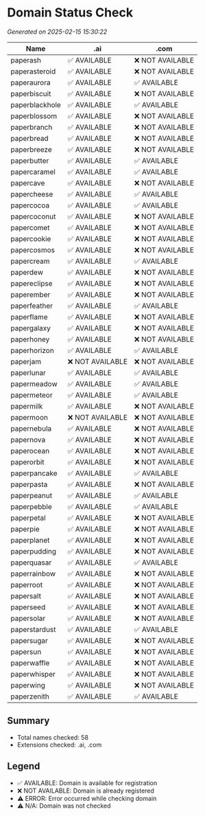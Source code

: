 # Domain Status Check

*Generated on 2025-02-15 15:30:22*

| Name | .ai | .com |
|---|---|---|
| paperash | ✅ AVAILABLE | ❌ NOT AVAILABLE |
| paperasteroid | ✅ AVAILABLE | ❌ NOT AVAILABLE |
| paperaurora | ✅ AVAILABLE | ✅ AVAILABLE |
| paperbiscuit | ✅ AVAILABLE | ❌ NOT AVAILABLE |
| paperblackhole | ✅ AVAILABLE | ✅ AVAILABLE |
| paperblossom | ✅ AVAILABLE | ❌ NOT AVAILABLE |
| paperbranch | ✅ AVAILABLE | ❌ NOT AVAILABLE |
| paperbread | ✅ AVAILABLE | ❌ NOT AVAILABLE |
| paperbreeze | ✅ AVAILABLE | ❌ NOT AVAILABLE |
| paperbutter | ✅ AVAILABLE | ✅ AVAILABLE |
| papercaramel | ✅ AVAILABLE | ✅ AVAILABLE |
| papercave | ✅ AVAILABLE | ❌ NOT AVAILABLE |
| papercheese | ✅ AVAILABLE | ✅ AVAILABLE |
| papercocoa | ✅ AVAILABLE | ✅ AVAILABLE |
| papercoconut | ✅ AVAILABLE | ❌ NOT AVAILABLE |
| papercomet | ✅ AVAILABLE | ❌ NOT AVAILABLE |
| papercookie | ✅ AVAILABLE | ❌ NOT AVAILABLE |
| papercosmos | ✅ AVAILABLE | ❌ NOT AVAILABLE |
| papercream | ✅ AVAILABLE | ✅ AVAILABLE |
| paperdew | ✅ AVAILABLE | ❌ NOT AVAILABLE |
| papereclipse | ✅ AVAILABLE | ❌ NOT AVAILABLE |
| paperember | ✅ AVAILABLE | ❌ NOT AVAILABLE |
| paperfeather | ✅ AVAILABLE | ✅ AVAILABLE |
| paperflame | ✅ AVAILABLE | ❌ NOT AVAILABLE |
| papergalaxy | ✅ AVAILABLE | ❌ NOT AVAILABLE |
| paperhoney | ✅ AVAILABLE | ❌ NOT AVAILABLE |
| paperhorizon | ✅ AVAILABLE | ✅ AVAILABLE |
| paperjam | ❌ NOT AVAILABLE | ❌ NOT AVAILABLE |
| paperlunar | ✅ AVAILABLE | ✅ AVAILABLE |
| papermeadow | ✅ AVAILABLE | ✅ AVAILABLE |
| papermeteor | ✅ AVAILABLE | ✅ AVAILABLE |
| papermilk | ✅ AVAILABLE | ❌ NOT AVAILABLE |
| papermoon | ❌ NOT AVAILABLE | ❌ NOT AVAILABLE |
| papernebula | ✅ AVAILABLE | ❌ NOT AVAILABLE |
| papernova | ✅ AVAILABLE | ❌ NOT AVAILABLE |
| paperocean | ✅ AVAILABLE | ❌ NOT AVAILABLE |
| paperorbit | ✅ AVAILABLE | ❌ NOT AVAILABLE |
| paperpancake | ✅ AVAILABLE | ✅ AVAILABLE |
| paperpasta | ✅ AVAILABLE | ❌ NOT AVAILABLE |
| paperpeanut | ✅ AVAILABLE | ✅ AVAILABLE |
| paperpebble | ✅ AVAILABLE | ✅ AVAILABLE |
| paperpetal | ✅ AVAILABLE | ❌ NOT AVAILABLE |
| paperpie | ✅ AVAILABLE | ❌ NOT AVAILABLE |
| paperplanet | ✅ AVAILABLE | ❌ NOT AVAILABLE |
| paperpudding | ✅ AVAILABLE | ❌ NOT AVAILABLE |
| paperquasar | ✅ AVAILABLE | ✅ AVAILABLE |
| paperrainbow | ✅ AVAILABLE | ❌ NOT AVAILABLE |
| paperroot | ✅ AVAILABLE | ❌ NOT AVAILABLE |
| papersalt | ✅ AVAILABLE | ❌ NOT AVAILABLE |
| paperseed | ✅ AVAILABLE | ❌ NOT AVAILABLE |
| papersolar | ✅ AVAILABLE | ❌ NOT AVAILABLE |
| paperstardust | ✅ AVAILABLE | ✅ AVAILABLE |
| papersugar | ✅ AVAILABLE | ❌ NOT AVAILABLE |
| papersun | ✅ AVAILABLE | ❌ NOT AVAILABLE |
| paperwaffle | ✅ AVAILABLE | ❌ NOT AVAILABLE |
| paperwhisper | ✅ AVAILABLE | ❌ NOT AVAILABLE |
| paperwing | ✅ AVAILABLE | ❌ NOT AVAILABLE |
| paperzenith | ✅ AVAILABLE | ✅ AVAILABLE |

## Summary

- Total names checked: 58
- Extensions checked: .ai, .com

## Legend

- ✅ AVAILABLE: Domain is available for registration
- ❌ NOT AVAILABLE: Domain is already registered
- ⚠️ ERROR: Error occurred while checking domain
- ⚠️ N/A: Domain was not checked
